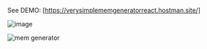 See DEMO: [https://verysimplememgeneratorreact.hostman.site/]

![image](https://user-images.githubusercontent.com/25160664/110239477-59be9580-7f47-11eb-9248-ddd0b8201caf.png)

![mem generator](https://user-images.githubusercontent.com/25160664/110239415-09473800-7f47-11eb-9362-c0b6b8681d1d.png)

